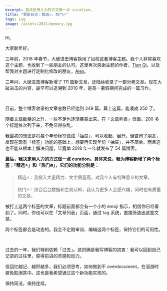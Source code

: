 ```yaml
---
excerpt: 我决定用人力的方式做一点 curation。
title: "更新日志：精选⭐️、热门🔥"
tags: Log
image: /assets/2021/memory.jpg
---
```


Hi, 

大家新年好。

三年前，2018 年春节，大破进击博客换用了目前这套博客主题。我个人非常喜欢这个主题，也收到了一些朋友的认可。这里再次感谢主题的作者，[Tian Qi](https://github.com/kitian616)，以及帮我对主题进行定制化修改的朋友，[Alex](https://twitter.com/UntimelyOne)。

三年间，大破进击博客新增了 111 篇新文章，还陆续收录了一部分老文章。现在大破进击的内容，最早可以追溯到 2010 年，是高一暑假期间完成的一篇习作。

<br>

目前，整个博客收录的文章总数已经达到 249 篇，算上这篇，能凑成 250 了。

随着文章数量的上升，一些不足也逐渐暴露出来。在「文章列表」页面，200 多个标题依次列下来，不免显得杂乱。

我最初的想法是将每个年份标签做成「抽屉」，可以收起、展开。但咨询了朋友，发现在现有「标签」功能的基础上，想要再实现年份「抽屉」，并不简单。而且这也不能从根本上解决问题，毕竟单 2018 年一年就发布了 54 篇博客。

**最后，我决定用人力的方式做一点 curation。具体来说，我为博客新增了两个标签：「精选⭐️」和「热门🔥」，它们的功能分别是：**

> 精选⭐️：我投入大量精力、文字质量高，对我个人有特殊意义的文章。
> 
> 热门🔥：综合后台数据和主观认知，我认为更多人会感兴趣，同时也有质量的文章。

被打上这两个标签的文章，标题前面都会有一个小的 emoji 指示，相信你已经看到了。同时，你也可以在「文章列表」页面，通过 tag 系统，直接筛选出这些文章。

两个标签都会是动态的。我会不定期审阅、编辑这两个标签，保持它们的可用性。

<br>

过去的一年，我们特别依赖「过去」。这的确是我写博客的初衷：我可以回到自己记录的过往里，获得前进的灵感和动力。

但回忆越记、越积越多，我们必须思考，如何做到不 overdocument，在洄游时避免耽溺其中。这也是我希望通过这个新功能实现的。

保持简洁，保持连续。
